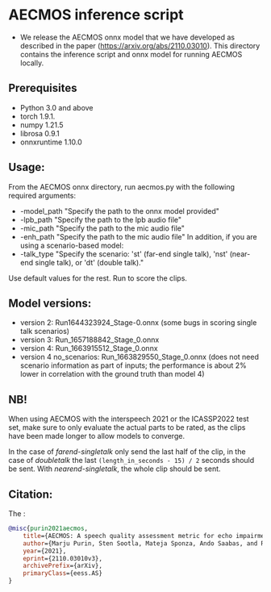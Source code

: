 # AECMOS inference script

* We release the AECMOS onnx model that we have developed as described in the paper (https://arxiv.org/abs/2110.03010). This directory contains the inference script and onnx model for running AECMOS locally.

## Prerequisites
- Python 3.0 and above
- torch 1.9.1.
- numpy 1.21.5
- librosa 0.9.1
- onnxruntime 1.10.0

## Usage:
From the AECMOS onnx directory, run aecmos.py with the following required arguments:
- -model_path "Specify the path to the onnx model provided"
- -lpb_path "Specify the path to the lpb audio file"
- -mic_path "Specify the path to the mic audio file"
- -enh_path "Specify the path to the mic audio file"
In addition, if you are using a scenario-based model:
- -talk_type "Specify the scenario: 'st' (far-end single talk), 'nst' (near-end single talk), or 'dt' (double talk)."

Use default values for the rest. Run to score the clips.

## Model versions:
- version 2: Run1644323924_Stage-0.onnx (some bugs in scoring single talk scenarios)
- version 3: Run_1657188842_Stage_0.onnx 
- version 4: Run_1663915512_Stage_0.onnx
- version 4 no_scenarios: Run_1663829550_Stage_0.onnx (does not need scenario information as part of inputs; the performance is about 2% lower in correlation with the ground truth than model 4)

## NB! 
When using AECMOS with the interspeech 2021 or the ICASSP2022 test set, make sure to only evaluate the actual parts to be rated, as the clips have been made longer to allow models to converge.

In the case of _farend-singletalk_ only send the last half of the clip, in the case of _doubletalk_ the last `(length_in_seconds - 15) / 2` seconds should be sent. With _nearend-singletalk_, the whole clip should be sent. 


## Citation:
The :<br />  
```BibTex
@misc{purin2021aecmos,
    title={AECMOS: A speech quality assessment metric for echo impairment.},
    author={Marju Purin, Sten Sootla, Mateja Sponza, Ando Saabas, and Ross Cutler},
    year={2021},
    eprint={2110.03010v3},
    archivePrefix={arXiv},
    primaryClass={eess.AS}
}
```
